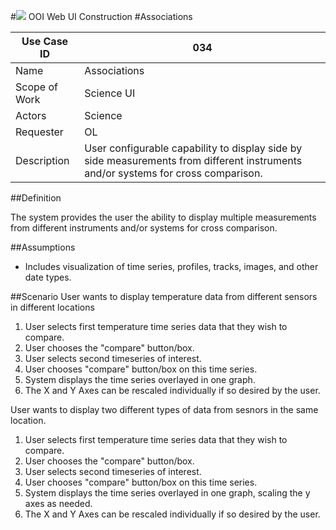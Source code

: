#![](http://www.rpsgroup.com/images/2012-specific/RPSlogo.aspx) OOI Web UI Construction 
#Associations

| Use Case ID | 034 |
| --- | --- |
| Name | Associations  |
| Scope of Work | Science UI|
| Actors | Science |
| Requester | OL |
| Description | User configurable capability to display side by side measurements from different instruments and/or systems for cross comparison. |

##Definition

The system provides the user the ability to display multiple measurements from different instruments and/or systems for cross comparison.

##Assumptions

- Includes visualization of time series, profiles, tracks, images, and other date types.

##Scenario
User wants to display temperature data from different sensors in different locations

 1. User selects first temperature time series data that they wish to compare.
 2. User chooses the "compare" button/box.
 3. User selects second timeseries of interest.
 4. User chooses "compare" button/box on this time series.
 5. System displays the time series overlayed in one graph.
 6. The X and Y Axes can be rescaled individually if so desired by the user.


User wants to display two different types of data from sesnors in the same location.
 1. User selects first temperature time series data that they wish to compare.
 2. User chooses the "compare" button/box.
 3. User selects second timeseries of interest.
 4. User chooses "compare" button/box on this time series.
 5. System displays the time series overlayed in one graph, scaling the y axes as needed.
 6. The X and Y Axes can be rescaled individually if so desired by the user.



